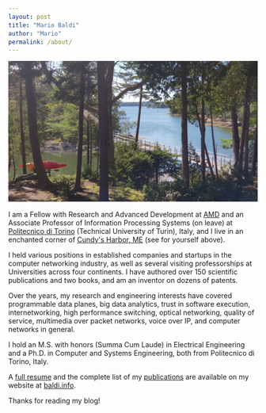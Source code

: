 ```yaml
---
layout: post
title: "Mario Baldi"
author: "Mario"
permalink: /about/
---
```


[![View from the window of my home](/assets/images/ViewFromHome_small.jpg)](/assets/images/20190905_141336.jpg)

I am a Fellow with Research and Advanced Development at [AMD](http://amd.com) and an Associate Professor of Information Processing Systems (on leave) at [Politecnico di Torino](http://polito.it) (Technical University of Turin), Italy, and I live in an enchanted corner of [Cundy's Harbor, ME](https://www.google.com/maps/place/Cundys+Harbor,+Harpswell,+ME+04079/@43.7970254,-69.9106121,14z/data=!3m1!4b1!4m5!3m4!1s0x4cad80cec004b13f:0xdb688250785b0874!8m2!3d43.7970272!4d-69.8931025)
(see for yourself above). 

I held various positions in established companies and startups in the computer networking industry, as well as several visiting professorships at Universities across four continents. I have authored over 150 scientific publications and two books, and am an inventor on dozens of patents.

Over the years, my research and engineering interests have covered programmable data planes, big data analytics, trust in software execution, internetworking, high performance switching, optical networking, quality of service, multimedia over packet networks, voice over IP, and computer networks in general.

I hold an M.S. with honors (Summa Cum Laude) in Electrical Engineering and a Ph.D. in Computer and Systems Engineering, both from Politecnico di Torino, Italy.

A [full resume](http://resume.baldi.info/) and the complete list of my [publications](http://pubs.baldi.info/) are available on my website at [baldi.info](http://baldi.info).

Thanks for reading my blog!
